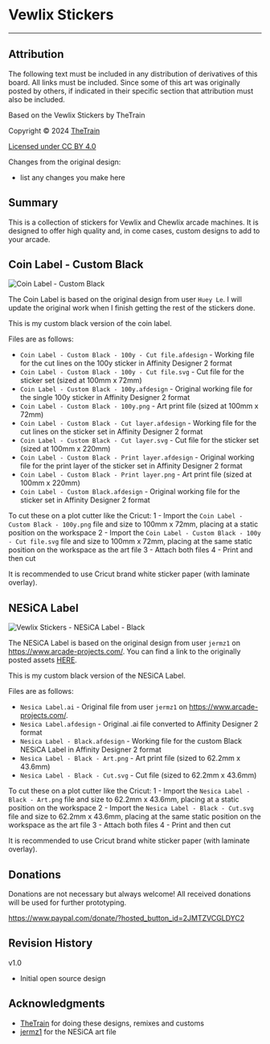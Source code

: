 # Vewlix Stickers

---

## Attribution

The following text must be included in any distribution of derivatives of this board. All links must be included.
Since some of this art was originally posted by others, if indicated in their specific section that attribution must also be included.

Based on the Vewlix Stickers by TheTrain

Copyright © 2024 [TheTrain](https://github.com/TheTrainGoes)

[Licensed under CC BY 4.0](https://creativecommons.org/licenses/by/4.0/)

Changes from the original design:
  - list any changes you make here


## Summary

This is a collection of stickers for Vewlix and Chewlix arcade machines.  It is designed to offer high quality and, in come cases, custom designs to add to your arcade.

## Coin Label - Custom Black

![Coin Label - Custom Black](/Coin%20Label%20-%20Custom%20Black/Black%20-%20100y.png)

The Coin Label is based on the original design from user `Huey Le`.  I will update the original work when I finish getting the rest of the stickers done.

This is my custom black version of the coin label.

Files are as follows:
- `Coin Label - Custom Black - 100y - Cut file.afdesign` - Working file for the cut lines on the 100y sticker in Affinity Designer 2 format
- `Coin Label - Custom Black - 100y - Cut file.svg` - Cut file for the sticker set (sized at 100mm x 72mm)
- `Coin Label - Custom Black - 100y.afdesign` - Original working file for the single 100y sticker in Affinity Designer 2 format
- `Coin Label - Custom Black - 100y.png` - Art print file (sized at 100mm x 72mm)
- `Coin Label - Custom Black - Cut layer.afdesign` - Working file for the cut lines on the sticker set in Affinity Designer 2 format
- `Coin Label - Custom Black - Cut layer.svg` - Cut file for the sticker set (sized at 100mm x 220mm)
- `Coin Label - Custom Black - Print layer.afdesign` - Original working file for the print layer of the sticker set in Affinity Designer 2 format
- `Coin Label - Custom Black - Print layer.png` - Art print file (sized at 100mm x 220mm)
- `Coin Label - Custom Black.afdesign` - Original working file for the sticker set in Affinity Designer 2 format

To cut these on a plot cutter like the Cricut:
1 - Import the `Coin Label - Custom Black - 100y.png` file and size to 100mm x 72mm, placing at a static position on the workspace
2 - Import the `Coin Label - Custom Black - 100y - Cut file.svg` file and size to 100mm x 72mm, placing at the same static position on the workspace as the art file
3 - Attach both files
4 - Print and then cut

It is recommended to use Cricut brand white sticker paper (with laminate overlay).


## NESiCA Label

![Vewlix Stickers - NESiCA Label - Black](/NESiCA%20Label/Nesica_Label_-_Black_-_Art.png)

The NESiCA Label is based on the original design from user `jermz1` on https://www.arcade-projects.com/.  You can find a link to the originally posted assets [HERE](https://www.arcade-projects.com/threads/vewlix-all-decals-for-your-vewlix-chewlix-cab.12706/).

This is my custom black version of the NESiCA Label.  

Files are as follows:
- `Nesica Label.ai` - Original file from user `jermz1` on https://www.arcade-projects.com/.
- `Nesica Label.afdesign` - Original .ai file converted to Affinity Designer 2 format
- `Nesica Label - Black.afdesign` - Working file for the custom Black NESiCA Label in Affinity Designer 2 format
- `Nesica Label - Black - Art.png` - Art print file (sized to 62.2mm x 43.6mm)
- `Nesica Label - Black - Cut.svg` - Cut file (sized to 62.2mm x 43.6mm)

To cut these on a plot cutter like the Cricut:
1 - Import the `Nesica Label - Black - Art.png` file and size to 62.2mm x 43.6mm, placing at a static position on the workspace
2 - Import the `Nesica Label - Black - Cut.svg` file and size to 62.2mm x 43.6mm, placing at the same static position on the workspace as the art file
3 - Attach both files
4 - Print and then cut

It is recommended to use Cricut brand white sticker paper (with laminate overlay).


## Donations

Donations are not necessary but always welcome!  All received donations will be used for further prototyping.

https://www.paypal.com/donate/?hosted_button_id=2JMTZVCGLDYC2


## Revision History

v1.0
- Initial open source design


## Acknowledgments

- [TheTrain](https://github.com/TheTrainGoes) for doing these designs, remixes and customs
- [jermz1](https://www.arcade-projects.com/threads/vewlix-all-decals-for-your-vewlix-chewlix-cab.12706/) for the NESiCA art file
